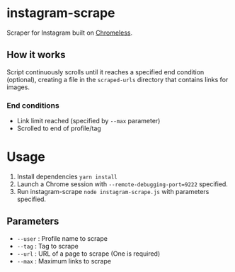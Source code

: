 # instagram-scrape
Scraper for Instagram built on [Chromeless](https://github.com/graphcool/chromeless).

## How it works
Script continuously scrolls until it reaches a specified end condition (optional), creating a file in the `scraped-urls` directory that contains links for images.

### End conditions
* Link limit reached (specified by `--max` parameter)
* Scrolled to end of profile/tag

# Usage
1. Install dependencies `yarn install`
2. Launch a Chrome session with `--remote-debugging-port=9222` specified.
3. Run instagram-scrape `node instagram-scrape.js` with parameters specified.

## Parameters
* `--user`  : Profile name to scrape
* `--tag`   : Tag to scrape
* `--url`   : URL of a page to scrape
(One is required)
* `--max`   : Maximum links to scrape
